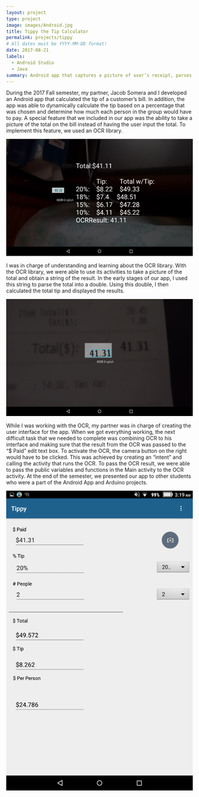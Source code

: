 ```yaml
---
layout: project
type: project
image: images/Android.jpg
title: Tippy the Tip Calculator
permalink: projects/tippy
# All dates must be YYYY-MM-DD format!
date: 2017-08-21
labels:
  - Android Studio
  - Java
summary: Android app that captures a picture of user’s receipt, parses the total, and uses it to calculate the tip.
---
```


During the 2017 Fall semester, my partner, Jacob Somera and I developed an Android app that calculated the tip of a customer’s bill. In addition, the app was able to dynamically calculate the tip based on a percentage that was chosen and determine how much each person in the group would have to pay. A special feature that we included in our app was the ability to take a picture of the total on the bill instead of having the user input the total. To implement this feature, we used an OCR library. 

<img class="ui medium right floated rounded image" src="../images/tippy-3.jpg">

I was in charge of understanding and learning about the OCR library. With the OCR library, we were able to use its activities to take a picture of the total and obtain a string of the result. In the early stages of our app, I used this string to parse the total into a double. Using this double, I then calculated the total tip and displayed the results.

<img class="ui medium right floated rounded image" src="../images/tippy-1.png">

While I was working with the OCR, my partner was in charge of creating the user interface for the app. When we got everything working, the next difficult task that we needed to complete was combining OCR to his interface and making sure that the result from the OCR was passed to the “$ Paid” edit text box. To activate the OCR, the camera button on the right would have to be clicked. This was achieved by creating an “intent” and calling the activity that runs the OCR. To pass the OCR result, we were able to pass the public variables and functions in the Main activity to the OCR activity. At the end of the semester, we presented our app to other students who were a part of the Android App and Arduino projects.

<img class="ui medium right floated rounded image" src="../images/tippy-2.png">
